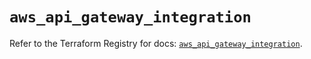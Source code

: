 # `aws_api_gateway_integration`

Refer to the Terraform Registry for docs: [`aws_api_gateway_integration`](https://registry.terraform.io/providers/hashicorp/aws/5.65.0/docs/resources/api_gateway_integration).
